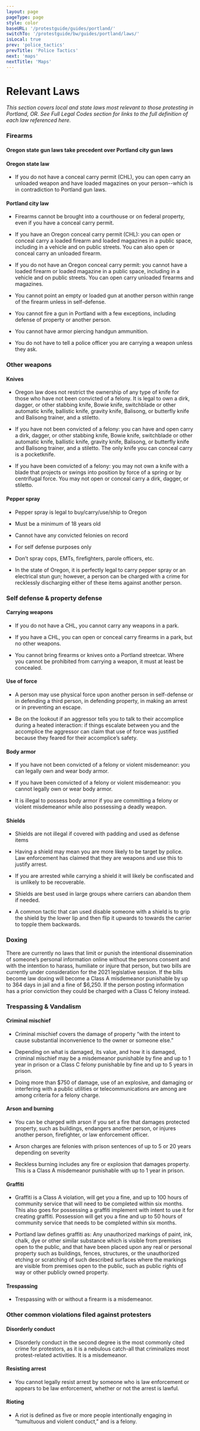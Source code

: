 ```yaml
---
layout: page
pageType: page
style: color
baseURL: '/protestguide/guides/portland/'
switchTo: '/protestguide/bw/guides/portland/laws/'
isLocal: true
prev: 'police_tactics'
prevTitle: 'Police Tactics'
next: 'maps'
nextTitle: 'Maps'
---
```


# Relevant Laws

_This section covers local and state laws most relevant to those protesting in Portland, OR. See Full Legal Codes section for links to the full definition of each law referenced here._

### Firearms

#### **Oregon state gun laws take precedent over Portland city gun laws**

#### Oregon state law

- If you do not have a conceal carry permit (CHL), you can open carry an unloaded weapon and have loaded magazines on your person--which is in contradiction to Portland gun laws.

#### Portland city law

- Firearms cannot be brought into a courthouse or on federal property, even if you have a conceal carry permit.

- If you have an Oregon conceal carry permit (CHL): you can open or conceal carry a loaded firearm and loaded magazines in a public space, including in a vehicle and on public streets. You can also open or conceal carry an unloaded firearm.

- If you do not have an Oregon conceal carry permit: you cannot have a loaded firearm or loaded magazine in a public space, including in a vehicle and on public streets. You can open carry unloaded firearms and magazines.

- You cannot point an empty or loaded gun at another person within range of the firearm unless in self-defense.

- You cannot fire a gun in Portland with a few exceptions, including defense of property or another person.

- You cannot have armor piercing handgun ammunition.

- You do not have to tell a police officer you are carrying a weapon unless they ask.

### Other weapons

#### Knives

-  Oregon law does not restrict the ownership of any type of knife for those who have not been convicted of a felony. It is legal to own a dirk, dagger, or other stabbing knife, Bowie knife, switchblade or other automatic knife, ballistic knife, gravity knife, Balisong, or butterfly knife and Balisong trainer, and a stiletto.

- If you have not been convicted of a felony: you can have and open carry a dirk, dagger, or other stabbing knife, Bowie knife, switchblade or other automatic knife, ballistic knife, gravity knife, Balisong, or butterfly knife and Balisong trainer, and a stiletto. The only knife you can conceal carry is a pocketknife.

- If you have been convicted of a felony: you may not own a knife with a blade that projects or swings into position by force of a spring or by centrifugal force. You may not open or conceal carry a dirk, dagger, or stiletto. 

#### Pepper spray

- Pepper spray is legal to buy/carry/use/ship to Oregon

- Must be a minimum of 18 years old

- Cannot have any convicted felonies on record

- For self defense purposes only

- Don’t spray cops, EMTs, firefighters, parole officers, etc.

- In the state of Oregon, it is perfectly legal to carry pepper spray or an electrical stun gun; however, a person can be charged with a crime for recklessly discharging either of these items against another person.

### Self defense & property defense

#### Carrying weapons

- If you do not have a CHL, you cannot carry any weapons in a park.

- If you have a CHL, you can open or conceal carry firearms in a park, but no other weapons.

- You cannot bring firearms or knives onto a Portland streetcar. Where you cannot be prohibited from carrying a weapon, it must at least be concealed.

#### Use of force

- A person may use physical force upon another person in self-defense or in defending a third person, in defending property, in making an arrest or in preventing an escape.

- Be on the lookout if an aggressor tells you to talk to their accomplice during a heated interaction: if things escalate between you and the accomplice the aggressor can claim that use of force was justified because they feared for their accomplice’s safety.

#### Body armor

- If you have not been convicted of a felony or violent misdemeanor: you can legally own and wear body armor.

- If you have been convicted of a felony or violent misdemeanor: you cannot legally own or wear body armor.

- It is illegal to possess body armor if you are committing a felony or violent misdemeanor while also possessing a deadly weapon.

#### Shields

- Shields are not illegal if covered with padding and used as defense items

- Having a shield may mean you are more likely to be target by police. Law enforcement has claimed that they are weapons and use this to justify arrest.

- If you are arrested while carrying a shield it will likely be confiscated and is unlikely to be recoverable.

- Shields are best used in large groups where carriers can abandon them if needed.

- A common tactic that can used disable someone with a shield is to grip the shield by the lower lip and then flip it upwards to towards the carrier to topple them backwards.

### Doxing

There are currently no laws that limit or punish the intentional dissemination of someone’s personal information online without the persons consent and with the intention to harass, humiliate or injure that person, but two bills are currently under consideration for the 2021 legislative session. If the bills become law doxing will become a Class A misdemeanor punishable by up to 364 days in jail and a fine of $6,250. If the person posting information has a prior conviction they could be charged with a Class C felony instead.

### Trespassing & Vandalism

#### Criminal mischief

- Criminal mischief covers the damage of property “with the intent to cause substantial inconvenience to the owner or someone else.”

- Depending on what is damaged, its value, and how it is damaged, criminal mischief may be a misdemeanor punishable by fine and up to 1 year in prison or a Class C felony punishable by fine and up to 5 years in prison.

- Doing more than $750 of damage, use of an explosive, and damaging or interfering with a public utilities or telecommunications are among are among criteria for a felony charge.

#### Arson and burning

- You can be charged with arson if you set a fire that damages protected property, such as buildings, endangers another person, or injures another person, firefighter, or law enforcement officer.

- Arson charges are felonies with prison sentences of up to 5 or 20 years depending on severity

- Reckless burning includes any fire or explosion that damages property. This is a Class A misdemeanor punishable with up to 1 year in prison.

#### Graffiti

- Graffiti is a Class A violation, will get you a fine, and up to 100 hours of community service that will need to be completed within six months. This also goes for possessing a graffiti implement with intent to use it for creating graffiti. Possession will get you a fine and up to 50 hours of community service that needs to be completed within six months.

- Portland law defines graffiti as: Any unauthorized markings of paint, ink, chalk, dye or other similar substance which is visible from premises open to the public, and that have been placed upon any real or personal property such as buildings, fences, structures, or the unauthorized etching or scratching of such described surfaces where the markings are visible from premises open to the public, such as public rights of way or other publicly owned property.


#### Trespassing

- Trespassing with or without a firearm is a misdemeanor.

### Other common violations filed against protesters

#### Disorderly conduct

- Disorderly conduct in the second degree is the most commonly cited crime for protestors, as it is a nebulous catch-all that criminalizes most protest-related activities. It is a misdemeanor.

#### Resisting arrest

- You cannot legally resist arrest by someone who is law enforcement or appears to be law enforcement, whether or not the arrest is lawful.

#### Rioting

- A riot is defined as five or more people intentionally engaging in “tumultuous and violent conduct,” and is a felony.